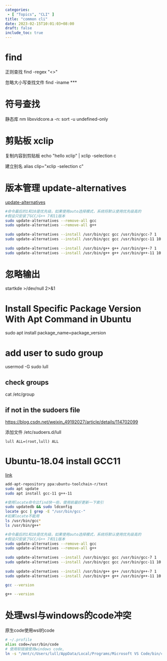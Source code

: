 ```yaml
---
categories: 
 - [ "Topics", "CLI" ]
title: "common cli"
date: 2023-02-15T10:01:03+08:00
draft: false
include_toc: true
---
```

# find

正则查找
find <path> -regex "<>"

忽略大小写查找文件
find -iname ***

# 符号查找

静态库
nm libxvidcore.a
-n: sort
-u undefined-only


# 剪贴板 xclip
复制内容到剪贴板
echo "hello xclip" | xclip -selection c

建立别名
alias clip="xclip -selection c"

# 版本管理 update-alternatives
[update-alternatives](https://www.jianshu.com/p/4d27fa2dce86)
```bash
#命令最后的1和10是优先级，如果使用auto选择模式，系统将默认使用优先级高的
#假设只安装了GCC/G++ 7和11版本
sudo update-alternatives --remove-all gcc
sudo update-alternatives --remove-all g++
 
sudo update-alternatives --install /usr/bin/gcc gcc /usr/bin/gcc-7 1
sudo update-alternatives --install /usr/bin/gcc gcc /usr/bin/gcc-11 10
 
sudo update-alternatives --install /usr/bin/g++ g++ /usr/bin/g++-7 1
sudo update-alternatives --install /usr/bin/g++ g++ /usr/bin/g++-11 10
```
# 忽略输出
startkde  >/dev/null 2>&1

# Install Specific Package Version With Apt Command in Ubuntu

sudo apt install package_name=package_version


# add user to sudo group
usermod -G sudo lull

## check groups
cat /etc/group

## if not in the sudoers file
https://blog.csdn.net/weixin_49192027/article/details/114702099

添加文件
/etc/sudoers.d/lull
```text
lull ALL=(root,lull) ALL
```

# Ubuntu-18.04 install GCC11
[link](https://blog.csdn.net/tytyvyibijk/article/details/123074333)
```bash
add-apt-repository ppa:ubuntu-toolchain-r/test
sudo apt update
sudo apt install gcc-11 g++-11

#使用locate命令比find快一些，使用前最好更新一下索引
sudo updatedb && sudo ldconfig
locate gcc | grep -E "/usr/bin/gcc-"
#如果locate不能用
ls /usr/bin/gcc*
ls /usr/bin/g++*

#命令最后的1和10是优先级，如果使用auto选择模式，系统将默认使用优先级高的
#假设只安装了GCC/G++ 7和11版本
sudo update-alternatives --remove-all gcc
sudo update-alternatives --remove-all g++
 
sudo update-alternatives --install /usr/bin/gcc gcc /usr/bin/gcc-7 1
sudo update-alternatives --install /usr/bin/gcc gcc /usr/bin/gcc-11 10
 
sudo update-alternatives --install /usr/bin/g++ g++ /usr/bin/g++-7 1
sudo update-alternatives --install /usr/bin/g++ g++ /usr/bin/g++-11 10

gcc --version
 
g++ --version
```


# 处理wsl与windows的code冲突

原生code使用wsl的code
```bash
# ~/.profile
alias code=/usr/bin/code
# 使用软链接使用windows code, 
ln -s "/mnt/c/Users/lull/AppData/Local/Programs/Microsoft VS Code/bin/code" wcode
```